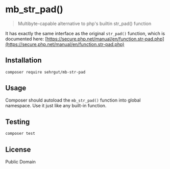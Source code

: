 # mb_str_pad()

> Multibyte-capable alternative to php's builtin str_pad() function

It has exactly the same interface as the original `str_pad()` function, which is documented here: [https://secure.php.net/manual/en/function.str-pad.php](https://secure.php.net/manual/en/function.str-pad.php)

## Installation
```sh
composer require sehrgut/mb-str-pad
```

## Usage
Composer should autoload the `mb_str_pad()` function into global namespace. Use it just like any built-in function. 

## Testing
```sh
composer test
```

## License
Public Domain
